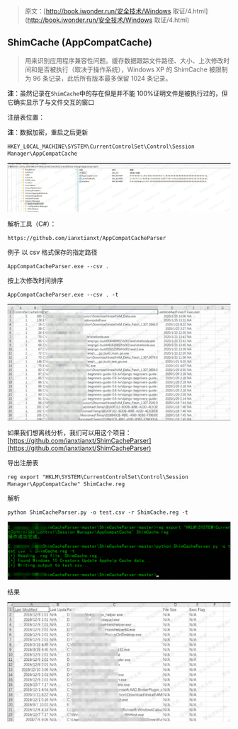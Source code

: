 > 原文：[http://book.iwonder.run/安全技术/Windows 取证/4.html](http://book.iwonder.run/安全技术/Windows 取证/4.html)

## ShimCache (AppCompatCache)

> 用来识别应用程序兼容性问题。缓存数据跟踪文件路径、大小、上次修改时间和是否被执行（取决于操作系统），Windows XP 的 ShimCache 被限制为 96 条记录，此后所有版本最多保留 1024 条记录。

**注**：虽然记录在`ShimCache`中的存在但是并不能 100%证明文件是被执行过的，但它确实显示了与文件交互的窗口

注册表位置：

**注**：数据加密，重启之后更新

```
HKEY_LOCAL_MACHINE\SYSTEM\CurrentControlSet\Control\Session Manager\AppCompatCache 
```

![image](img/e485d0d8a65368ee444ab990d1f147e6.png)

解析工具（C#）：

```
https://github.com/ianxtianxt/AppCompatCacheParser 
```

例子 以 csv 格式保存的指定路径

```
AppCompatCacheParser.exe --csv . 
```

按上次修改时间排序

```
AppCompatCacheParser.exe --csv . -t 
```

![image](img/d683bddb7bbcd3953d951694eaa5606c.png)

如果我们想离线分析，我们可以用这个项目：[https://github.com/ianxtianxt/ShimCacheParser](https://github.com/ianxtianxt/ShimCacheParser)

导出注册表

```
reg export "HKLM\SYSTEM\CurrentControlSet\Control\Session Manager\AppCompatCache" ShimCache.reg 
```

解析

```
python ShimCacheParser.py -o test.csv -r ShimCache.reg -t 
```

![image](img/2fe52bed40d46988cf6b6d0e33a5b8b6.png)

结果

![image](img/3ed3062bc6767177adbcace4071ca935.png)

